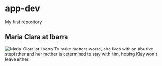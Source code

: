 # app-dev
My first repository
## Maria Clara at Ibarra
![Maria-Clara-at-Ibarra](https://userimage.githubercontent.com/132191196/5aa7b1ca-c803-43b7-af23-a0a35a45fd0b.jpeg)
To make matters worse, she lives with an abusive stepfather and her mother is determined to stay with him, hoping Klay won't leave either.
